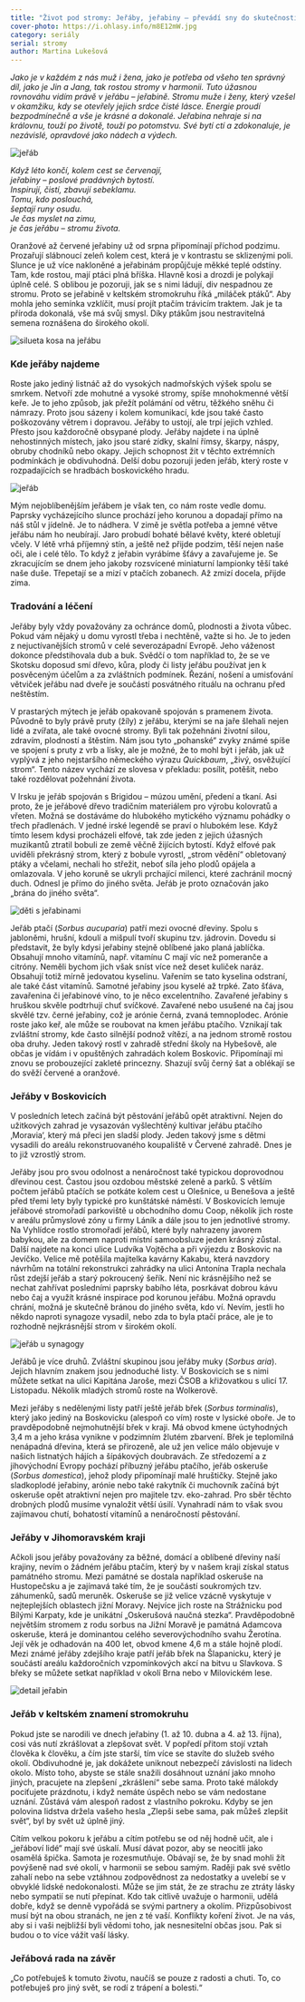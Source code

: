 ```yaml
---
title: "Život pod stromy: Jeřáby, jeřabiny – převádí sny do skutečnosti"
cover-photo: https://i.ohlasy.info/m8E12mW.jpg
category: seriály
serial: stromy
author: Martina Lukešová
---
```


*Jako je v každém z nás muž i žena, jako je potřeba od všeho ten správný díl, jako je Jin a Jang, tak rostou stromy v harmonii. Tuto úžasnou rovnováhu vidím právě v jeřábu – jeřabině. Stromu muže i ženy, který vzešel v okamžiku, kdy se otevřely jejich srdce čisté lásce. Energie proudí bezpodmínečně a vše je krásné a dokonalé. Jeřabina nehraje si na královnu, touží po životě, touží po potomstvu. Své bytí ctí a zdokonaluje, je nezávislé, opravdové jako nádech a výdech.*

<img src="https://i.ohlasy.info/WtQQnAA.jpg" alt="jeřáb" class="img-responsive img-popup" data-author="Martina Lukešová">

*Když léto končí, kolem cest se červenají,  
jeřabiny – poslové pradávných bytostí.  
Inspirují, čistí, zbavují sebeklamu.  
Tomu, kdo poslouchá,  
šeptají runy osudu.  
Je čas myslet na zimu,  
je čas jeřábu – stromu života.*

Oranžové až červené jeřabiny už od srpna připomínají příchod podzimu. Prozařují slábnoucí zeleň kolem cest, která je v kontrastu se sklizenými poli. Slunce je už více nakloněné a jeřabinám propůjčuje měkké teplé odstíny. Tam, kde rostou, mají ptáci plná bříška. Hlavně kosi a drozdi je polykají úplně celé. S oblibou je pozoruji, jak se s nimi ládují, div nespadnou ze stromu. Proto se jeřabině v keltském stromokruhu říká „miláček ptáků“. Aby mohla jeho semínka vzklíčit, musí projít ptačím trávicím traktem. Jak je ta příroda dokonalá, vše má svůj smysl. Díky ptákům jsou nestravitelná semena roznášena do širokého okolí.

<img src="https://i.ohlasy.info/X0iMTAZ.jpg" alt="silueta kosa na jeřábu" class="img-responsive img-popup" data-author="Martina Lukešová">

### Kde jeřáby najdeme

Roste jako jediný listnáč až do vysokých nadmořských výšek spolu se smrkem. Netvoří zde mohutné a vysoké stromy, spíše mnohokmenné větší keře. Je to jeho způsob, jak přežít polámání od větru, těžkého sněhu či námrazy. Proto jsou sázeny i kolem komunikací, kde jsou také často poškozovány větrem i dopravou. Jeřáby to ustojí, ale trpí jejich vzhled. Přesto jsou každoročně obsypané plody. Jeřáby najdete i na úplně nehostinných místech, jako jsou staré zídky, skalní římsy, škarpy, náspy, obruby chodníků nebo okapy. Jejich schopnost žit v těchto extrémních podmínkách je obdivuhodná. Delší dobu pozoruji jeden jeřáb, který roste v rozpadajících se hradbách boskovického hradu. 

<img src="https://i.ohlasy.info/2JfYm5J.jpg" alt="jeřáb" class="img-responsive img-popup" data-author="Martina Lukešová">

Mým nejoblíbenějším jeřábem je však ten, co nám roste vedle domu. Paprsky vycházejícího slunce prochází jeho korunou a dopadají přímo na náš stůl v jídelně. Je to nádhera. V zimě je světla potřeba a jemné větve jeřábu nám ho neubírají. Jaro probudí bohaté bělavé květy, které obletují včely. V létě vrhá příjemný stín, a ještě než přijde podzim, těší nejen naše oči, ale i celé tělo. To když z jeřabin vyrábíme šťávy a zavařujeme je. Se zkracujícím se dnem jeho jakoby rozsvícené miniaturní lampionky těší také naše duše. Třepetají se a mizí v ptačích zobanech. Až zmizí docela, přijde zima. 

### Tradování a léčení

Jeřáby byly vždy považovány za ochránce domů, plodnosti a života vůbec. Pokud vám nějaký u domu vyrostl třeba i nechtěně, važte si ho. Je to jeden z nejuctívanějších stromů v celé severozápadní Evropě. Jeho váženost dokonce předstihovala dub a buk. Svědčí o tom například to, že se ve Skotsku doposud smí dřevo, kůra, plody či listy jeřábu používat jen k posvěceným účelům a za zvláštních podmínek. Řezání, nošení a umisťování větviček jeřábu nad dveře je součástí posvátného rituálu na ochranu před neštěstím. 

V prastarých mýtech je jeřáb opakovaně spojován s pramenem života. Původně to byly právě pruty (žíly) z jeřábu, kterými se na jaře šlehali nejen lidé a zvířata, ale také ovocné stromy. Byli tak požehnáni životní silou, zdravím, plodností a štěstím. Nám jsou tyto „pohanské“ zvyky známé spíše ve spojení s pruty z vrb a lísky, ale je možné, že to mohl být i jeřáb, jak už vyplývá z jeho nejstaršího německého výrazu _Quickbaum_, „živý, osvěžující strom“. Tento název vychází ze slovesa v překladu: posílit, potěšit, nebo také rozdělovat požehnání života. 

V Irsku je jeřáb spojován s Brigidou – múzou umění, předení a tkaní. Asi proto, že je jeřábové dřevo tradičním materiálem pro výrobu kolovratů a vřeten. Možná se dostáváme do hlubokého mytického významu pohádky o třech přadlenách. V jedné irské legendě se praví o hlubokém lese. Když tímto lesem kdysi procházeli elfové, tak zde jeden z jejich úžasných muzikantů ztratil bobuli ze země věčně žijících bytostí. Když elfové pak uviděli překrásný strom, který z bobule vyrostl, „strom vědění“ obletovaný ptáky a včelami, nechali ho střežit, neboť síla jeho plodů opájela a omlazovala. V jeho koruně se ukryli prchající milenci, které zachránil mocný duch. Odnesl je přímo do jiného světa. Jeřáb je proto označován jako „brána do jiného světa“. 

<img src="https://i.ohlasy.info/3qsKTSP.jpg" alt="děti s jeřabinami" class="img-responsive img-popup" data-author="Martina Lukešová">

Jeřáb ptačí (_Sorbus aucuparia_) patří mezi ovocné dřeviny. Spolu s jabloněmi, hrušní, kdoulí a mišpulí tvoří skupinu tzv. jádrovin. Dovedu si představit, že byly kdysi jeřabiny stejně oblíbené jako planá jablíčka. Obsahují mnoho vitamínů, např. vitamínu C mají víc než pomeranče a citróny. Neměli bychom jich však sníst více než deset kuliček naráz. Obsahují totiž mírně jedovatou kyselinu. Vařením se tato kyselina odstraní, ale také část vitamínů. Samotné jeřabiny jsou kyselé až trpké. Zato šťáva, zavařenina či jeřabinové víno, to je něco excelentního. Zavařené jeřabiny s hruškou skvěle podtrhují chuť svíčkové. Zavařené nebo usušené na čaj jsou skvělé tzv. černé jeřabiny, což je arónie černá, zvaná temnoplodec. Arónie roste jako keř, ale může se roubovat na kmen jeřábu ptačího. Vznikají tak zvláštní stromy, kde často silnější podnož vítězí, a na jednom stromě rostou oba druhy. Jeden takový rostl v zahradě střední školy na Hybešově, ale občas je vídám i v opuštěných zahradách kolem Boskovic. Připomínají mi znovu se probouzející zakleté princezny. Shazují svůj černý šat a oblékají se do svěží červené a oranžové. 

### Jeřáby v Boskovicích

V posledních letech začíná být pěstování jeřábů opět atraktivní. Nejen do užitkových zahrad je vysazován vyšlechtěný kultivar jeřábu ptačího ‚Moravia‘, který má přeci jen sladší plody. Jeden takový jsme s dětmi vysadili do areálu rekonstruovaného koupaliště v Červené zahradě. Dnes je to již vzrostlý strom. 

Jeřáby jsou pro svou odolnost a nenáročnost také typickou doprovodnou dřevinou cest. Častou jsou ozdobou městské zeleně a parků. S větším počtem jeřábů ptačích se potkáte kolem cest u Olešnice, u Benešova a ještě před třemi lety byly typické pro kunštátské náměstí. V Boskovicích lemuje jeřábové stromořadí parkoviště u obchodního domu Coop, několik jich roste v areálu průmyslové zóny u firmy Láník a dále jsou to jen jednotlivé stromy. Na Vyhlídce rostlo stromořadí jeřábů, které byly nahrazeny javorem babykou, ale za domem naproti místní samoobsluze jeden krásný zůstal. Další najdete na konci ulice Ludvíka Vojtěcha a při výjezdu z Boskovic na Jevíčko. Velice mě potěšila majitelka kavárny Kakabu, která navzdory návrhům na totální rekonstrukci zahrádky na ulici Antonína Trapla nechala růst zdejší jeřáb a starý pokroucený šeřík. Není nic krásnějšího než se nechat zahřívat posledními paprsky babího léta, posrkávat dobrou kávu nebo čaj a využít krásné inspirace pod korunou jeřábu. Možná opravdu chrání, možná je skutečně bránou do jiného světa, kdo ví. Nevím, jestli ho někdo naproti synagoze vysadil, nebo zda to byla ptačí práce, ale je to rozhodně nejkrásnější strom v širokém okolí.

<img src="https://i.ohlasy.info/HKIOHlk.jpg" alt="jeřáb u synagogy" class="img-responsive img-popup" data-author="Martina Lukešová">

Jeřábů je více druhů. Zvláštní skupinou jsou jeřáby muky (_Sorbus aria_). Jejich hlavním znakem jsou jednoduché listy. V Boskovicích se s nimi můžete setkat na ulici Kapitána Jaroše, mezi ČSOB a křižovatkou s ulicí 17. Listopadu. Několik mladých stromů roste na Wolkerově.

Mezi jeřáby s nedělenými listy patří ještě jeřáb břek (_Sorbus torminalis_), který jako jediný na Boskovicku (alespoň co vím) roste v lysické oboře. Je to pravděpodobně nejmohutnější břek v kraji. Má obvod kmene úctyhodných 3,4 m a jeho krása vynikne v podzimním žlutém zbarvení. Břek je teplomilná nenápadná dřevina, která se přirozeně, ale už jen velice málo objevuje v našich listnatých hájích a šípákových doubravách. Ze středozemí a z jihovýchodní Evropy pochází příbuzný jeřábu ptačího, jeřáb oskeruše (_Sorbus domestica_), jehož plody připomínají malé hruštičky. Stejně jako sladkoplodé jeřabiny, arónie nebo také rakytník či muchovník začíná být oskeruše opět atraktivní nejen pro majitele tzv. eko-zahrad. Pro sběr těchto drobných plodů musíme vynaložit větší úsilí. Vynahradí nám to však svou zajímavou chutí, bohatostí vitamínů a nenáročností pěstování. 

### Jeřáby v Jihomoravském kraji

Ačkoli jsou jeřáby považovány za běžné, domácí a oblíbené dřeviny naší krajiny, nevím o žádném jeřábu ptačím, který by v našem kraji získal status památného stromu. Mezi památné se dostala například oskeruše na Hustopečsku a je zajímavá také tím, že je součástí soukromých tzv. záhumenků, sadů meruněk. Oskeruše se již velice vzácně vyskytuje v nejteplejších oblastech jižní Moravy. Nejvíce jich roste na Strážnicku pod Bílými Karpaty, kde je unikátní „Oskerušová naučná stezka“. Pravděpodobně největším stromem z rodu sorbus na Jižní Moravě je památná Adamcova oskeruše, která je dominantou celého severovýchodního svahu Žerotína. Její věk je odhadován na 400 let, obvod kmene 4,6 m a stále hojně plodí. Mezi známé jeřáby zdejšího kraje patří jeřáb břek na Šlapanicku, který je součástí areálu každoročních vzpomínkových akcí na bitvu u Slavkova. S břeky se můžete setkat například v okolí Brna nebo v Milovickém lese.

<img src="https://i.ohlasy.info/m8E12mW.jpg" alt="detail jeřabin" class="img-responsive img-popup" data-author="Martina Lukešová">

### Jeřáb v keltském znamení stromokruhu

Pokud jste se narodili ve dnech jeřabiny (1. až 10. dubna a 4. až 13. října), cosi vás nutí zkrášlovat a zlepšovat svět. V popředí přitom stojí vztah člověka k člověku, a čím jste starší, tím více se stavíte do služeb svého okolí. Obdivuhodné je, jak dokážete uniknout nebezpečí závislosti na lidech okolo. Místo toho, abyste se stále snažili dosáhnout uznání jako mnoho jiných, pracujete na zlepšení „zkrášlení“ sebe sama. Proto také málokdy pociťujete prázdnotu, i když nemáte úspěch nebo se vám nedostane uznání. Zůstává vám alespoň radost z vlastního pokroku. Kdyby se jen polovina lidstva držela vašeho hesla „Zlepši sebe sama, pak můžeš zlepšit svět“, byl by svět už úplně jiný.

Cítím velkou pokoru k jeřábu a cítím potřebu se od něj hodně učit, ale i „jeřáboví lidé“ mají své úskalí. Musí dávat pozor, aby se neocitli jako osamělá špička. Samota je rozesmutňuje. Obávají se, že by snad mohli žít povýšeně nad své okolí, v harmonii se sebou samým. Raději pak své světlo zahalí nebo na sebe vztáhnou zodpovědnost za nedostatky a uvelebí se v obvyklé lidské nedokonalosti. Může se jim stát, že ze strachu ze ztráty lásky nebo sympatií se nutí přepínat. Kdo tak citlivě uvažuje o harmonii, udělá dobře, když se denně vypořádá se svými partnery a okolím. Přizpůsobivost musí být na obou stranách, ne jen z té vaší. Konflikty koření život. Je na vás, aby si i vaši nejbližší byli vědomi toho, jak nesnesitelní občas jsou. Pak si budou o to více vážit vaší lásky.

### Jeřábová rada na závěr

„Co potřebuješ k tomuto životu, naučíš se pouze z radosti a chuti. To, co potřebuješ pro jiný svět, se rodí z trápení a bolesti.“
